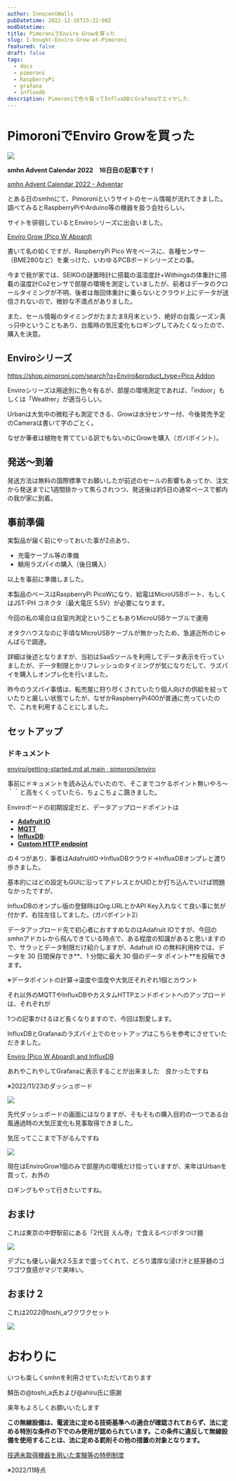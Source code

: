 ```yaml
---
author: InnocentWalls
pubDatetime: 2022-12-16T15:22:00Z
modDatetime: 
title: PimoroniでEnviro Growを買った
slug: I-bought-Enviro-Grow-at-Pimoroni
featured: false
draft: false
tags:
  - docs
  - pimoroni
  - RaspberryPi
  - grafana
  - influxdb
description: Pimoroniで色々買ってInfluxDBとGrafanaでエイヤした.
---
```


# PimoroniでEnviro Growを買った

<img src="https://image.weight100kg.dev/Untitled.png">

**smhn Advent Calendar 2022　16日目の記事です！**

[smhn Advent Calendar 2022 - Adventar](https://adventar.org/calendars/7936)

とある日のsmhnにて、Pimoroniというサイトのセール情報が流れてきました。
調べてみるとRaspberryPiやArduino等の機器を扱う会社らしい。

サイトを徘徊しているとEnviroシリーズに出会いました。

[Enviro Grow (Pico W Aboard)](https://shop.pimoroni.com/products/enviro-grow?variant=40055904305235)

書いて名の如くですが、RaspberryPi Pico Wをベースに、各種センサー（BME280など）を乗っけた、いわゆるPCBボードシリーズとの事。

今まで我が家では、SEIKOの謎置時計に搭載の温湿度計+Withingsの体重計に搭載の温度計Co2センサで部屋の環境を測定していましたが、前者はデータのクロールタイミングが不明、後者は毎回体重計に乗らないとクラウド上にデータが送信されないので、微妙な不満点がありました。

また、セール情報のタイミングがたまたま8月末という、絶好の台風シーズン真っ只中ということもあり、台風時の気圧変化もロギングしてみたくなったので、購入を決意。

## Enviroシリーズ

[https://shop.pimoroni.com/search?q=Enviro&product_type=Pico Addon](https://shop.pimoroni.com/search?q=Enviro&product_type=Pico%20Addon)

Enviroシリーズは用途別に色々有るが、部屋の環境測定であれば、「indoor」もしくは「Weather」が適当らしい。　

Urbanは大気中の微粒子も測定できる、Growは水分センサー付、今後発売予定のCameraは書いて字のごとく。

なぜか筆者は植物を育てている訳でもないのにGrowを購入（ガバポイント）。

## 発送～到着

発送方法は無料の国際標準でお願いしたが前述のセールの影響もあってか、注文から発送までに1週間掛かって焦らされつつ、発送後は約5日の通常ペースで都内の我が家に到着。

## 事前準備

実製品が届く前にやっておいた事が2点あり、

- 充電ケーブル等の準備
- 鯖用ラズパイの購入（後日購入）

以上を事前に準備しました。

本製品のベースはRaspberryPi PicoWになり、給電はMicroUSBポート、もしくはJST-PH コネクタ（最大電圧 5.5V）が必要になります。

今回の私の場合は自室内測定ということもありMicroUSBケーブルで運用

オタクハウスなのに手頃なMicroUSBケーブルが無かったため、急遽近所のじゃんぱらで調達。

詳細は後述となりますが、当初はSaaSツールを利用してデータ表示を行っていましたが、データ制限とかリフレッシュのタイミングが気になりだして、ラズパイを購入しオンプレ化を行いました。

昨今のラズパイ事情は、転売屋に狩り尽くされていたり個人向けの供給を絞っていたりと厳しい状態でしたが、なぜかRaspberryPi400が普通に売っていたので、これを利用することにしました。

## セットアップ

### ドキュメント

[enviro/getting-started.md at main · pimoroni/enviro](https://github.com/pimoroni/enviro/blob/main/documentation/getting-started.md)

事前にドキュメントを読み込んでいたので、そこまでコケるポイント無いやろ～＾＾と高をくくっていたら、ちょこちょこ躓きました。

Enviroボードの初期設定だと、データアップロードポイントは

- **[Adafruit IO](https://github.com/pimoroni/enviro/blob/main/documentation/destinations/adafruit-io.md)**
- **[MQTT](https://github.com/pimoroni/enviro/blob/main/documentation/destinations/mqtt.md)**
- **[InfluxDB](https://github.com/pimoroni/enviro/blob/main/documentation/destinations/influxdb.md)**:
- **[Custom HTTP endpoint](https://github.com/pimoroni/enviro/blob/main/documentation/destinations/custom-http-endpoint.md)**

の４つがあり、筆者はAdafruitIO→InfluxDBクラウド→InfluxDBオンプレと渡り歩きました。

基本的にはどの設定もGUIに沿ってアドレスとかUIDとか打ち込んでいけば問題なかったですが、

InfluxDBのオンプレ版の登録時はOrg.URLとかAPI Key入れなくて良い事に気が付かず、右往左往してました。(ガバポイント2）

データアップロード先で初心者におすすめなのはAdafruit IOですが、今回のsmhnアドカレから飛んできている時点で、ある程度の知識があると思いますので、サラッとデータ制限だけ紹介しますが、Adafruit IO の無料利用枠では、データを 30 日間保存でき**、1 分間に最大 30 個のデータ ポイント**を投稿できます。

※データポイントの計算→温度や湿度や大気圧それぞれ1個とカウント

それ以外のMQTTやInfluxDBやカスタムHTTPエンドポイントへのアップロードは、それぞれが

1つの記事かけるほど長くなりますので、今回は割愛します。

InfluxDBとGrafanaのラズパイ上でのセットアップはこちらを参考にさせていただきました。

[Enviro (Pico W Aboard) and InfluxDB](https://learn.pimoroni.com/article/enviro-and-influxdb)

あれやこれやしてGrafanaに表示することが出来ました　良かったですね　

※2022/11/23のダッシュボード

<img src="https://image.weight100kg.dev/Untitled.png">

先代ダッシュボードの画面にはなりますが、そもそもの購入目的の一つである台風通過時の大気圧変化も見事取得できました。

気圧ってここまで下がるんですね

<img src="https://image.weight100kg.dev/830658928cdb118a.png">


現在はEnviroGrow1個のみで部屋内の環境だけ拾っていますが、来年はUrbanを買って、お外の

ロギングもやって行きたいですね。

## おまけ

これは東京の中野駅前にある「2代目 えん寺」で食えるベジポタつけ麺

<img src="https://image.weight100kg.dev/7b8fe367e349e847.jpeg">

デブにも優しい最大2.5玉まで盛ってくれて、どろり濃厚な浸け汁と胚芽麺のゴワゴワ食感がマジで美味い。

## おまけ２

これは2022@toshi_aワクワクセット

<img src="https://image.weight100kg.dev/toshiawaliwali.png">

# おわりに

いつも楽しくsmhnを利用させていただいております

鯖缶の@toshi_a氏および@ahiru氏に感謝

来年もよろしくお願いいたします

**この無線設備は、電波法に定める技術基準への適合が確認されておらず、法に定める特別な条件の下でのみ使用が認められています。この条件に違反して無線設備を使用することは、法に定める罰則その他の措置の対象となります。**

[技適未取得機器を用いた実験等の特例制度](https://exp-sp.denpa.soumu.go.jp/public/index.html)

※2022/11時点
